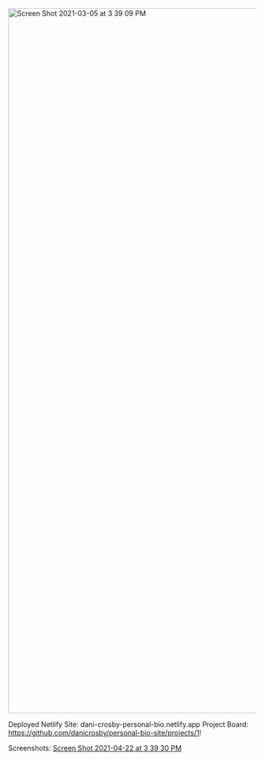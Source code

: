 <img width="1428" alt="Screen Shot 2021-03-05 at 3 39 09 PM" src="https://user-images.githubusercontent.com/68397076/110176470-ef7fe680-7dc8-11eb-9bbb-c87c87152aab.png">

Deployed Netlify Site: dani-crosby-personal-bio.netlify.app
Project Board: https://github.com/danicrosby/personal-bio-site/projects/1!

Screenshots:
[Screen Shot 2021-04-22 at 3 39 30 PM](https://user-images.githubusercontent.com/68397076/115782132-ef3fa880-a380-11eb-96d3-a1d85479fbfb.png)


